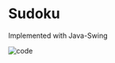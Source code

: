 # Sudoku
Implemented with Java-Swing



![code](https://user-images.githubusercontent.com/77761282/116605651-57b9f700-a938-11eb-9829-ba2a8af0c614.png)
